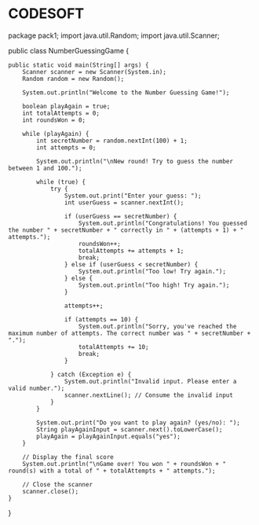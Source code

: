 # CODESOFT
package pack1;
import java.util.Random;
import java.util.Scanner;

public class NumberGuessingGame {

    public static void main(String[] args) {
        Scanner scanner = new Scanner(System.in);
        Random random = new Random();

        System.out.println("Welcome to the Number Guessing Game!");

        boolean playAgain = true;
        int totalAttempts = 0;
        int roundsWon = 0;

        while (playAgain) {
            int secretNumber = random.nextInt(100) + 1;
            int attempts = 0;

            System.out.println("\nNew round! Try to guess the number between 1 and 100.");

            while (true) {
                try {
                    System.out.print("Enter your guess: ");
                    int userGuess = scanner.nextInt();

                    if (userGuess == secretNumber) {
                        System.out.println("Congratulations! You guessed the number " + secretNumber + " correctly in " + (attempts + 1) + " attempts.");
                        roundsWon++;
                        totalAttempts += attempts + 1;
                        break;
                    } else if (userGuess < secretNumber) {
                        System.out.println("Too low! Try again.");
                    } else {
                        System.out.println("Too high! Try again.");
                    }

                    attempts++;

                    if (attempts == 10) {
                        System.out.println("Sorry, you've reached the maximum number of attempts. The correct number was " + secretNumber + ".");
                        totalAttempts += 10;
                        break;
                    }

                } catch (Exception e) {
                    System.out.println("Invalid input. Please enter a valid number.");
                    scanner.nextLine(); // Consume the invalid input
                }
            }

            System.out.print("Do you want to play again? (yes/no): ");
            String playAgainInput = scanner.next().toLowerCase();
            playAgain = playAgainInput.equals("yes");
        }

        // Display the final score
        System.out.println("\nGame over! You won " + roundsWon + " round(s) with a total of " + totalAttempts + " attempts.");

        // Close the scanner
        scanner.close();
    }
}
